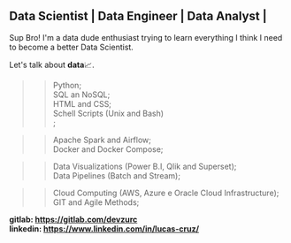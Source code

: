 ## Data Scientist | Data Engineer | Data Analyst |

Sup Bro!
I'm a data dude enthusiast trying to learn everything I think I need to become a better Data Scientist.

Let's talk about <b>data</b>📈.

>> Python; <br>
>> SQL an NoSQL; <br>
>> HTML and CSS; <br>
>> Schell Scripts (Unix and Bash) <br>;

>> Apache Spark and Airflow; <br>
>> Docker and Docker Compose; <br>

>> Data Visualizations (Power B.I, Qlik and Superset); <br>
>> Data Pipelines (Batch and Stream); <br>

>> Cloud Computing (AWS, Azure e Oracle Cloud Infrastructure); <br>
>> GIT and Agile Methods; <br>

<b>gitlab: https://gitlab.com/devzurc</b><br>
<b>linkedin: https://www.linkedin.com/in/lucas-cruz/</b>
